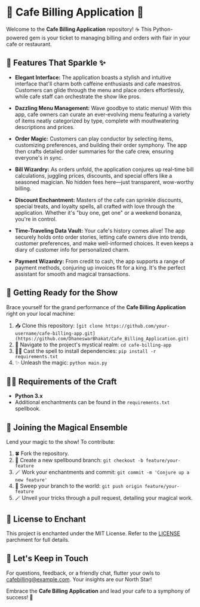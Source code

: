 # 🍰 Cafe Billing Application 🧾

Welcome to the **Cafe Billing Application** repository! ☕ This Python-powered gem is your ticket to managing billing and orders with flair in your cafe or restaurant.

## 🌟 Features That Sparkle ✨

- **Elegant Interface:** The application boasts a stylish and intuitive interface that'll charm both caffeine enthusiasts and cafe maestros. Customers can glide through the menu and place orders effortlessly, while cafe staff can orchestrate the show like pros.

- **Dazzling Menu Management:** Wave goodbye to static menus! With this app, cafe owners can curate an ever-evolving menu featuring a variety of items neatly categorized by type, complete with mouthwatering descriptions and prices.

- **Order Magic:** Customers can play conductor by selecting items, customizing preferences, and building their order symphony. The app then crafts detailed order summaries for the cafe crew, ensuring everyone's in sync.

- **Bill Wizardry:** As orders unfold, the application conjures up real-time bill calculations, juggling prices, discounts, and special offers like a seasoned magician. No hidden fees here—just transparent, wow-worthy billing.

- **Discount Enchantment:** Masters of the cafe can sprinkle discounts, special treats, and loyalty spells, all crafted with love through the application. Whether it's "buy one, get one" or a weekend bonanza, you're in control.

- **Time-Traveling Data Vault:** Your cafe's history comes alive! The app securely holds onto order stories, letting cafe owners dive into trends, customer preferences, and make well-informed choices. It even keeps a diary of customer info for personalized charm.

- **Payment Wizardry:** From credit to cash, the app supports a range of payment methods, conjuring up invoices fit for a king. It's the perfect assistant for smooth and magical transactions.

## 🚀 Getting Ready for the Show

Brace yourself for the grand performance of the **Cafe Billing Application** right on your local machine:

1. 📥 Clone this repository: `[git clone https://github.com/your-username/cafe-billing-app.git](https://github.com/DhaneswarBhakat/Cafe_Billing_Application.git)`
2. 📂 Navigate to the project's mystical realm: `cd cafe-billing-app`
3. 🧙‍♂️ Cast the spell to install dependencies: `pip install -r requirements.txt`
4. ✨ Unleash the magic: `python main.py`

## 🧙‍♀️ Requirements of the Craft

- **Python 3.x**
- Additional enchantments can be found in the `requirements.txt` spellbook.

## 🌟 Joining the Magical Ensemble

Lend your magic to the show! To contribute:

1. 🍀 Fork the repository.
2. 🌟 Create a new spellbound branch: `git checkout -b feature/your-feature`
3. 🪄 Work your enchantments and commit: `git commit -m 'Conjure up a new feature'`
4. 🧹 Sweep your branch to the world: `git push origin feature/your-feature`
5. 🪄 Unveil your tricks through a pull request, detailing your magical work.

## 📜 License to Enchant

This project is enchanted under the MIT License. Refer to the [LICENSE](LICENSE) parchment for full details.

## 💌 Let's Keep in Touch

For questions, feedback, or a friendly chat, flutter your owls to cafebilling@example.com. Your insights are our North Star!

Embrace the **Cafe Billing Application** and lead your cafe to a symphony of success! 🎉
